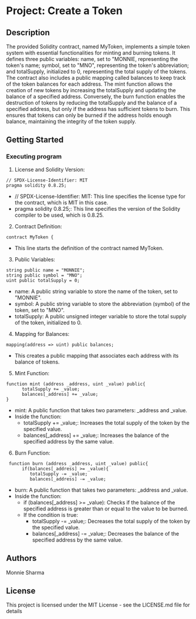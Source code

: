 # Project: Create a Token

## Description

The provided Solidity contract, named MyToken, implements a simple token system with essential functionalities for minting and burning tokens. It defines three public variables: name, set to "MONNIE, representing the token's name; symbol, set to "MNO", representing the token's abbreviation; and totalSupply, initialized to 0, representing the total supply of the tokens. The contract also includes a public mapping called balances to keep track of the token balances for each address. The mint function allows the creation of new tokens by increasing the totalSupply and updating the balance of a specified address. Conversely, the burn function enables the destruction of tokens by reducing the totalSupply and the balance of a specified address, but only if the address has sufficient tokens to burn. This ensures that tokens can only be burned if the address holds enough balance, maintaining the integrity of the token supply.

## Getting Started

### Executing program

1. License and Solidity Version:

```solidity
// SPDX-License-Identifier: MIT
pragma solidity 0.8.25;

```
- // SPDX-License-Identifier: MIT: This line specifies the license type for the contract, which is MIT in this case.
- pragma solidity 0.8.25;: This line specifies the version of the Solidity compiler to be used, which is 0.8.25.

2. Contract Definition:

```solidity
contract MyToken {

```
- This line starts the definition of the contract named MyToken.

3. Public Variables:

```solidity
string public name = "MONNIE";
string public symbol = "MNO";
uint public totalSupply = 0;

```
- name: A public string variable to store the name of the token, set to "MONNIE".
- symbol: A public string variable to store the abbreviation (symbol) of the token, set to "MNO".
- totalSupply: A public unsigned integer variable to store the total supply of the token, initialized to 0.

4. Mapping for Balances:

```solidity
mapping(address => uint) public balances;

```
- This creates a public mapping that associates each address with its balance of tokens.

5. Mint Function:

```solidity
function mint (address _address, uint _value) public{
      totalSupply += _value;
      balances[_address] += _value;
}

```
- mint: A public function that takes two parameters: _address and _value.
- Inside the function:
  * totalSupply += _value;: Increases the total supply of the token by the specified value.
  * balances[_address] += _value;: Increases the balance of the specified address by the same value.

6. Burn Function:

```solidity
 function burn (address _address, uint _value) public{
      if(balances[_address] >= _value){
         totalSupply -= _value;
         balances[_address] -= _value;

```
- burn: A public function that takes two parameters: _address and _value.
- Inside the function:
  * if (balances[_address] >= _value): Checks if the balance of the specified address is greater than or equal to the value to be burned.
  * If the condition is true:
    - totalSupply -= _value;: Decreases the total supply of the token by the specified value.
    - balances[_address] -= _value;: Decreases the balance of the specified address by the same value.


## Authors

Monnie Sharma


## License

This project is licensed under the MIT License - see the LICENSE.md file for details
